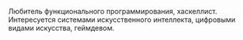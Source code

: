 Любитель функционального программирования, хаскеллист. Интересуется системами искусственного интеллекта, цифровыми видами искусства, геймдевом.

